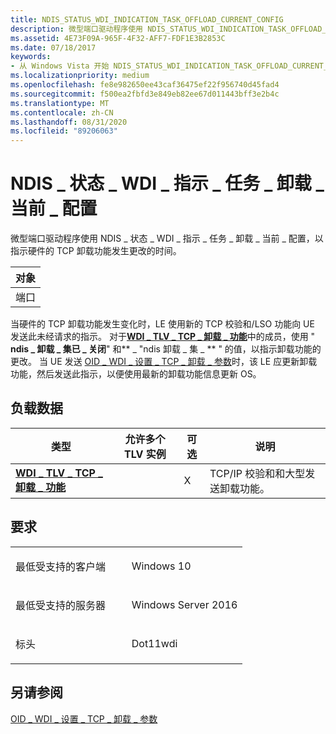```yaml
---
title: NDIS_STATUS_WDI_INDICATION_TASK_OFFLOAD_CURRENT_CONFIG
description: 微型端口驱动程序使用 NDIS_STATUS_WDI_INDICATION_TASK_OFFLOAD_CURRENT_CONFIG 来表明硬件的 TCP 卸载功能发生变化。
ms.assetid: 4E73F09A-965F-4F32-AFF7-FDF1E3B2853C
ms.date: 07/18/2017
keywords:
- 从 Windows Vista 开始 NDIS_STATUS_WDI_INDICATION_TASK_OFFLOAD_CURRENT_CONFIG 网络驱动程序
ms.localizationpriority: medium
ms.openlocfilehash: fe8e982650ee43caf36475ef22f956740d45fad4
ms.sourcegitcommit: f500ea2fbfd3e849eb82ee67d011443bff3e2b4c
ms.translationtype: MT
ms.contentlocale: zh-CN
ms.lasthandoff: 08/31/2020
ms.locfileid: "89206063"
---
```

# <a name="ndis_status_wdi_indication_task_offload_current_config"></a>NDIS \_ 状态 \_ WDI \_ 指示 \_ 任务 \_ 卸载 \_ 当前 \_ 配置


微型端口驱动程序使用 NDIS \_ 状态 \_ WDI \_ 指示 \_ 任务 \_ 卸载 \_ 当前 \_ 配置，以指示硬件的 TCP 卸载功能发生更改的时间。

| 对象 |
|--------|
| 端口   |

 

当硬件的 TCP 卸载功能发生变化时，LE 使用新的 TCP 校验和/LSO 功能向 UE 发送此未经请求的指示。 对于[**WDI \_ TLV \_ TCP \_ 卸载 \_ 功能**](./wdi-tlv-tcp-offload-capabilities.md)中的成员，使用 " **ndis \_ 卸载 \_ 集已 \_ 关闭**" 和** \_ "ndis 卸载 \_ 集 \_ ** " 的值，以指示卸载功能的更改。 当 UE 发送 [OID \_ WDI \_ 设置 \_ TCP \_ 卸载 \_ 参数](oid-wdi-set-tcp-offload-parameters.md)时，该 LE 应更新卸载功能，然后发送此指示，以便使用最新的卸载功能信息更新 OS。

## <a name="payload-data"></a>负载数据


| 类型                                                                                  | 允许多个 TLV 实例 | 可选 | 说明                                              |
|---------------------------------------------------------------------------------------|--------------------------------|----------|----------------------------------------------------------|
| [**WDI \_ TLV \_ TCP \_ 卸载 \_ 功能**](./wdi-tlv-tcp-offload-capabilities.md) |                                | X        | TCP/IP 校验和和大型发送卸载功能。 |

 

<a name="requirements"></a>要求
------------

<table>
<colgroup>
<col width="50%" />
<col width="50%" />
</colgroup>
<tbody>
<tr class="odd">
<td><p>最低受支持的客户端</p></td>
<td><p>Windows 10</p></td>
</tr>
<tr class="even">
<td><p>最低受支持的服务器</p></td>
<td><p>Windows Server 2016</p></td>
</tr>
<tr class="odd">
<td><p>标头</p></td>
<td>Dot11wdi</td>
</tr>
</tbody>
</table>

## <a name="see-also"></a>另请参阅


[OID \_ WDI \_ 设置 \_ TCP \_ 卸载 \_ 参数](oid-wdi-set-tcp-offload-parameters.md)

 

